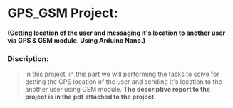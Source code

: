# GPS_GSM Project:
**(Getting location of the user and messaging it's location to another user via GPS &amp; GSM module. Using Arduino Nano.)**
 ### Discription:
 > In this project, in this part we will performing the tasks to solve for getting the GPS location of the user and sending it's location to the another user using GSM module. 
**The descriptive report to the project is in the pdf attached to the project.**
